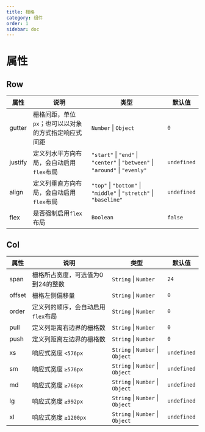 ```yaml
---
title: 栅格
category: 组件
order: 1
sidebar: doc
---
```


# 属性

## Row

| 属性 | 说明 | 类型 | 默认值 |
| --- | --- | --- | --- |
| gutter | 栅格间距，单位`px`；也可以以对象的方式指定响应式间距 | `Number` &#124; `Object` | `0` |
| justify | 定义列水平方向布局，会自动启用`flex`布局 | `"start"` &#124; `"end"` &#124; `"center"` &#124; `"between"` &#124; `"around"` &#124; `"evenly"` | `undefined` |
| align | 定义列垂直方向布局，会自动启用`flex`布局 | `"top"` &#124; `"bottom"` &#124; `"middle"` &#124; `"stretch"` &#124; `"baseline"` | `undefined` |
| flex | 是否强制启用`flex`布局 | `Boolean` | `false` |

## Col

| 属性 | 说明 | 类型 | 默认值 |
| --- | --- | --- | --- |
| span | 栅格所占宽度，可选值为0到24的整数 | `String` &#124; `Number` | `24` |
| offset | 栅格左侧偏移量 | `String` &#124; `Number` | `0` |
| order | 定义列的顺序，会自动启用`flex`布局 | `String` &#124; `Number` | `0` |
| pull | 定义列距离右边界的栅格数 | `String` &#124; `Number` | `0` |
| push | 定义列距离左边界的栅格数 | `String` &#124; `Number` | `0` |
| xs | 响应式宽度 `<576px` | `String` &#124; `Number` &#124; `Object` | `undefined` |
| sm | 响应式宽度 `≥576px` | `String` &#124; `Number` &#124; `Object` | `undefined` |
| md | 响应式宽度 `≥768px` | `String` &#124; `Number` &#124; `Object` | `undefined` |
| lg | 响应式宽度 `≥992px` | `String` &#124; `Number` &#124; `Object` | `undefined` |
| xl | 响应式宽度 `≥1200px` | `String` &#124; `Number` &#124; `Object` | `undefined` |
